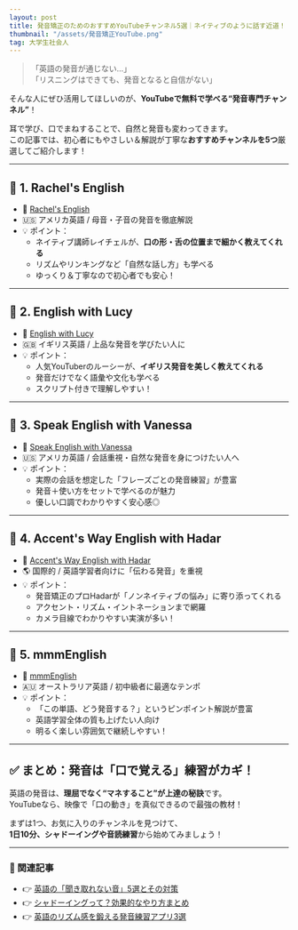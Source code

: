 ```yaml
---
layout: post
title: 発音矯正のためのおすすめYouTubeチャンネル5選｜ネイティブのように話す近道！
thumbnail: "/assets/発音矯正YouTube.png"
tag: 大学生社会人
---
```


> 「英語の発音が通じない…」  
> 「リスニングはできても、発音となると自信がない」  

そんな人にぜひ活用してほしいのが、**YouTubeで無料で学べる“発音専門チャンネル”**！

耳で学び、口でまねすることで、自然と発音も変わってきます。  
この記事では、初心者にもやさしい＆解説が丁寧な**おすすめチャンネルを5つ**厳選してご紹介します！

---

## 🎥 1. **Rachel's English**

- 🔗 [Rachel's English](https://www.youtube.com/user/rachelsenglish)
- 🇺🇸 アメリカ英語 / 母音・子音の発音を徹底解説
- 💡 ポイント：
  - ネイティブ講師レイチェルが、**口の形・舌の位置まで細かく教えてくれる**
  - リズムやリンキングなど「自然な話し方」も学べる
  - ゆっくり＆丁寧なので初心者でも安心！

---

## 🎥 2. **English with Lucy**

- 🔗 [English with Lucy](https://www.youtube.com/channel/UCz4tgANd4yy8Oe0iXCdSWfA)
- 🇬🇧 イギリス英語 / 上品な発音を学びたい人に
- 💡 ポイント：
  - 人気YouTuberのルーシーが、**イギリス発音を美しく教えてくれる**
  - 発音だけでなく語彙や文化も学べる
  - スクリプト付きで理解しやすい！

---

## 🎥 3. **Speak English with Vanessa**

- 🔗 [Speak English with Vanessa](https://www.youtube.com/user/theteachervanessa)
- 🇺🇸 アメリカ英語 / 会話重視・自然な発音を身につけたい人へ
- 💡 ポイント：
  - 実際の会話を想定した「フレーズごとの発音練習」が豊富
  - 発音＋使い方をセットで学べるのが魅力
  - 優しい口調でわかりやすく安心感◎

---

## 🎥 4. **Accent's Way English with Hadar**

- 🔗 [Accent's Way English with Hadar](https://www.youtube.com/c/AccentsWayEnglishwithHadar)
- 🌎 国際的 / 英語学習者向けに「伝わる発音」を重視
- 💡 ポイント：
  - 発音矯正のプロHadarが「ノンネイティブの悩み」に寄り添ってくれる
  - アクセント・リズム・イントネーションまで網羅
  - カメラ目線でわかりやすい実演が多い！

---

## 🎥 5. **mmmEnglish**

- 🔗 [mmmEnglish](https://www.youtube.com/c/mmmEnglish)
- 🇦🇺 オーストラリア英語 / 初中級者に最適なテンポ
- 💡 ポイント：
  - 「この単語、どう発音する？」というピンポイント解説が豊富
  - 英語学習全体の質も上げたい人向け
  - 明るく楽しい雰囲気で継続しやすい！

---

## ✅ まとめ：発音は「口で覚える」練習がカギ！

英語の発音は、**理屈でなく“マネすること”が上達の秘訣**です。  
YouTubeなら、映像で「口の動き」を真似できるので最強の教材！

まずは1つ、お気に入りのチャンネルを見つけて、  
**1日10分、シャドーイングや音読練習**から始めてみましょう！

---

### 🎁 関連記事

- 👉 [英語の「聞き取れない音」5選とその対策](#)
- 👉 [シャドーイングって？効果的なやり方まとめ](#)
- 👉 [英語のリズム感を鍛える発音練習アプリ3選](#)

